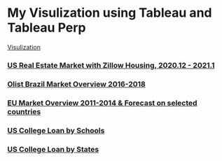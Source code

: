 # My Visulization using Tableau and Tableau Perp

[Visulization](https://public.tableau.com/app/profile/yijun5426)

### [US Real Estate Market with Zillow Housing, 2020.12 - 2021.1](https://public.tableau.com/app/profile/yijun5426/viz/USRealEstateMarketwithZillowHousing/USRealEstateMarket)
### [Olist Brazil Market Overview 2016-2018](https://public.tableau.com/app/profile/yijun5426/viz/OlistBrazilMarketVis2016-2018/OlistBrazilMarketOverview)
### [EU Market Overview 2011-2014 & Forecast on selected countries](https://public.tableau.com/app/profile/yijun5426/viz/EUMarketOverview2011-2014Forecast/EUMarketOverview)

### [US College Loan by Schools]()
### [US College Loan by States]()
